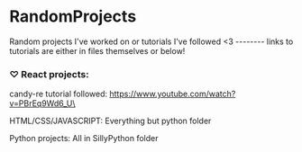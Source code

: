 # RandomProjects

Random projects I've worked on or tutorials I've followed <3
-------- links to tutorials are either in files themselves or below!


### ♡ React projects:
candy-re tutorial followed: https://www.youtube.com/watch?v=PBrEq9Wd6_U\

HTML/CSS/JAVASCRIPT:
Everything but python folder

Python projects:
All in SillyPython folder
